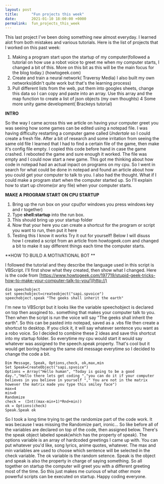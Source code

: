 ```yaml
---
layout: post
title:      "Fun projects this week"
date:       2021-01-10 18:00:00 +0000
permalink:  fun_projects_this_week
---
```



This last project I've been doing something new almost everyday. I learned alot from both mistakes and various tutorials.
Here is the list of projects that I worked on this past week:

1.  Making a program start upon the startup of my computer(followed a tutorial on  how use a robot voice to greet me when my computer starts, I changed a bit of this. More on this bit as this will be the main focus for the blog today.) (howtogeek.com)
2.  Create and train a neural network( Traversy Media) I also built my own networks(didn't quite work but that's the learning process)
3.   Pull different lists from the web, put them into googles sheets, change this data so I can copy and paste into an array. Use this array and the map function to create a  list of json objects (my own thoughts)
4 Some more unity game development( Brackeys tutorial)

**INTRO**

So the way I came across this we article on having your computer greet you was seeing how some games can be edited using a notepad file. I was having difficulty restarting a computer game called *Undertale* so I could create a fresh file. After a bit of research and some irritation from seeing the same old file I learned that I had to find a certain file of the game, then make it's config file empty. I copied this code before hand in case the game crashed. I rebooted the game and sure enough it worked. The file was empty and I could now start a new game. This got me thinking about how code in notepad had an actual inpact on programs on my cpu. So I went in search for what could be done in notepad and found an article about how you could get your computer to talk to you. I also had the thought. What if I could make a program start when the computer started up. So I'll explain how to start up chrome(or any file) when your computer starts.

**MAKE A PROGRAM START ON CPU STARTUP**

1. Bring up the run box on your cpu(for windows you press windows key and r together)
2. Type **shell:startup** into the run box.
3. This should bring up your startup folder
4. Now that your here you can create a shortcut for the program or script you want to run, then put it here
5. Testing this I know it works Try it out for yourself! Below I will disuss how I created a script from an article from howtogeek.com and changed a bit to make it say different things each time the computer starts. 

**HOW TO BUILD A MOTIVATIONAL BOT **

I followed the tutorial and they describe the language used in this script is VBScript. I'll first show what they created, then show what I changed. Here is the code from [https://www.howtogeek.com/197719/stupid-geek-tricks-how-to-make-your-computer-talk-to-you/](http://)

```
dim speechobject
set speechobject=createobject("sapi.spvoice")
speechobject.speak "The geeks shall inherit the earth"
```

I'm new to VBScript but it looks like the variable speechobject is declared on top then assgined to.. something that makes your computer talk to you. Then when the script is run the voice will say "The geeks shall inherit the earth". So this can be pasted into notepad, saved as a .vbs file then create a shortcut to desktop. If you click it, it will say whatever sentence you want as a robo voice. So I decided to combine these 2 ideas and save this shortcut into my startup folder. So everytime my cpu would start it would say whatever was assigned to the speech.speak property.  That's cool but it would get boring hearing the same old message everytime so I decided to change the code a bit. 

```
Dim Message, Speak, Options,check, ok,max,min
Set Speak=CreateObject("sapi.spvoice")
Options = Array("Hello human", "Today is going to be a good day.","Hello there lets get coding ","you can do it if your computer believes in you believe in yourself "," You are not in the matrix however the matrix made you type this smiley face")
max=4
min=0
Randomize
check =  (Int((max-min+1)*Rnd+min))
ok = Options(check)
Speak.Speak ok

```

So I took a long time trying to get the randomize part of the code work. It was because I was missing the Randomize part, ironic... So like before all of the variables are declared on top of the code, then assigned below.  There's the speak object labeled speak(which has the property of speak). The options variable is an array of hardcoded greetings I came up with. You can put whatever you'd like, song lyrics, anime quotes, whatever. The max and min variables are used to choose which sentence will be selected in the check variable. The ok variable is the random setence. Speak is the object and speak is also the property in charge of saying something. So all together on startup the computer will greet you with a different greeting most of the time. So this just makes me curious of what other more powerful scripts can be executed on startup. Happy coding everyone.














